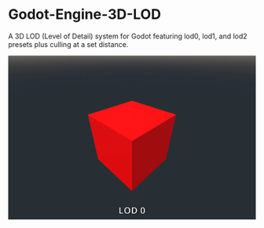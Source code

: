 # Godot-Engine-3D-LOD
A 3D LOD (Level of Detail) system for Godot featuring lod0, lod1, and lod2 presets plus culling at a set distance.

![](LOD.gif)
